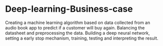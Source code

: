 # Deep-learning-Business-case
Creating a machine learning algorithm based on data collected from an audio book app to predict if a customer will buy again.
Balancing the datasheet and preprocessing the data.
Building a deep neural network, setting a early stop mechanism, training, testing and interpreting the result.
